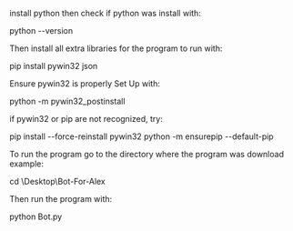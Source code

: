 install python then check if python was install with:

python --version

Then install all extra libraries for the program to run with:

pip install pywin32 json

Ensure pywin32 is properly Set Up with:

python -m pywin32_postinstall

if pywin32 or pip are not recognized, try:

pip install --force-reinstall pywin32
python -m ensurepip --default-pip

To run the program go to the directory where the program was download example:

cd \Desktop\Bot-For-Alex

Then run the program with:

python Bot.py
